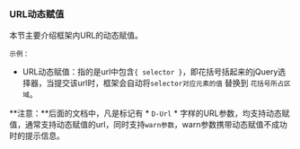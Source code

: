 ### URL动态赋值
本节主要介绍框架内URL的动态赋值。

`示例：`
* URL动态赋值：指的是url中包含`{ selector }`，即花括号括起来的jQuery选择器，当提交该url时，框架会自动将`selector对应元素的值` 替换到 `花括号所占区域`。

**注意：**后面的文档中，凡是标记有 * `D-Url` * 字样的URL参数，均支持动态赋值，通常支持动态赋值的url，同时支持`warn参数`，warn参数携带动态赋值不成功时的提示信息。
